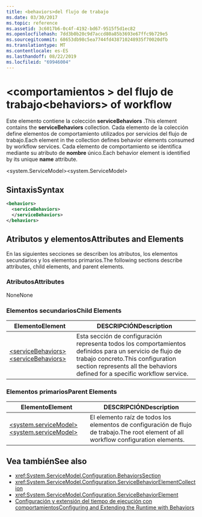 ```yaml
---
title: <behaviors>del flujo de trabajo
ms.date: 03/30/2017
ms.topic: reference
ms.assetid: 3c6017b6-0c4f-4192-bd67-9515f5d1ec82
ms.openlocfilehash: 7dd3b0b20c9d7accd80a85b3693e67ffc9b729e5
ms.sourcegitcommit: 68653db98c5ea7744fd438710248935f70020dfb
ms.translationtype: MT
ms.contentlocale: es-ES
ms.lasthandoff: 08/22/2019
ms.locfileid: "69946004"
---
```

# <a name="behaviors-of-workflow"></a><span data-ttu-id="ef7b4-102">\<comportamientos > del flujo de trabajo</span><span class="sxs-lookup"><span data-stu-id="ef7b4-102">\<behaviors> of workflow</span></span>
<span data-ttu-id="ef7b4-103">Este elemento contiene la colección **serviceBehaviors** .</span><span class="sxs-lookup"><span data-stu-id="ef7b4-103">This element contains the **serviceBehaviors** collection.</span></span>  <span data-ttu-id="ef7b4-104">Cada elemento de la colección define elementos de comportamiento utilizados por servicios del flujo de trabajo.</span><span class="sxs-lookup"><span data-stu-id="ef7b4-104">Each element in the collection defines behavior elements consumed by workflow services.</span></span> <span data-ttu-id="ef7b4-105">Cada elemento de comportamiento se identifica mediante su atributo de **nombre** único.</span><span class="sxs-lookup"><span data-stu-id="ef7b4-105">Each behavior element is identified by its unique **name** attribute.</span></span>  
  
 <span data-ttu-id="ef7b4-106">\<system.ServiceModel></span><span class="sxs-lookup"><span data-stu-id="ef7b4-106">\<system.ServiceModel></span></span>  
  
## <a name="syntax"></a><span data-ttu-id="ef7b4-107">Sintaxis</span><span class="sxs-lookup"><span data-stu-id="ef7b4-107">Syntax</span></span>  
  
```xml  
<behaviors>  
  <serviceBehaviors>  
  </serviceBehaviors>  
</behaviors>  
```  
  
## <a name="attributes-and-elements"></a><span data-ttu-id="ef7b4-108">Atributos y elementos</span><span class="sxs-lookup"><span data-stu-id="ef7b4-108">Attributes and Elements</span></span>  
 <span data-ttu-id="ef7b4-109">En las siguientes secciones se describen los atributos, los elementos secundarios y los elementos primarios.</span><span class="sxs-lookup"><span data-stu-id="ef7b4-109">The following sections describe attributes, child elements, and parent elements.</span></span>  
  
### <a name="attributes"></a><span data-ttu-id="ef7b4-110">Atributos</span><span class="sxs-lookup"><span data-stu-id="ef7b4-110">Attributes</span></span>  
 <span data-ttu-id="ef7b4-111">None</span><span class="sxs-lookup"><span data-stu-id="ef7b4-111">None</span></span>  
  
### <a name="child-elements"></a><span data-ttu-id="ef7b4-112">Elementos secundarios</span><span class="sxs-lookup"><span data-stu-id="ef7b4-112">Child Elements</span></span>  
  
|<span data-ttu-id="ef7b4-113">Elemento</span><span class="sxs-lookup"><span data-stu-id="ef7b4-113">Element</span></span>|<span data-ttu-id="ef7b4-114">DESCRIPCIÓN</span><span class="sxs-lookup"><span data-stu-id="ef7b4-114">Description</span></span>|  
|-------------|-----------------|  
|[<span data-ttu-id="ef7b4-115">\<serviceBehaviors></span><span class="sxs-lookup"><span data-stu-id="ef7b4-115">\<serviceBehaviors></span></span>](servicebehaviors-of-workflow.md)|<span data-ttu-id="ef7b4-116">Esta sección de configuración representa todos los comportamientos definidos para un servicio de flujo de trabajo concreto.</span><span class="sxs-lookup"><span data-stu-id="ef7b4-116">This configuration section represents all the behaviors defined for a specific workflow service.</span></span>|  
  
### <a name="parent-elements"></a><span data-ttu-id="ef7b4-117">Elementos primarios</span><span class="sxs-lookup"><span data-stu-id="ef7b4-117">Parent Elements</span></span>  
  
|<span data-ttu-id="ef7b4-118">Elemento</span><span class="sxs-lookup"><span data-stu-id="ef7b4-118">Element</span></span>|<span data-ttu-id="ef7b4-119">DESCRIPCIÓN</span><span class="sxs-lookup"><span data-stu-id="ef7b4-119">Description</span></span>|  
|-------------|-----------------|  
|[<span data-ttu-id="ef7b4-120">\<system.serviceModel></span><span class="sxs-lookup"><span data-stu-id="ef7b4-120">\<system.serviceModel></span></span>](../wcf/system-servicemodel.md)|<span data-ttu-id="ef7b4-121">El elemento raíz de todos los elementos de configuración de flujo de trabajo.</span><span class="sxs-lookup"><span data-stu-id="ef7b4-121">The root element of all workflow configuration elements.</span></span>|  
  
## <a name="see-also"></a><span data-ttu-id="ef7b4-122">Vea también</span><span class="sxs-lookup"><span data-stu-id="ef7b4-122">See also</span></span>

- <xref:System.ServiceModel.Configuration.BehaviorsSection>
- <xref:System.ServiceModel.Configuration.ServiceBehaviorElementCollection>
- <xref:System.ServiceModel.Configuration.ServiceBehaviorElement>
- [<span data-ttu-id="ef7b4-123">Configuración y extensión del tiempo de ejecución con comportamientos</span><span class="sxs-lookup"><span data-stu-id="ef7b4-123">Configuring and Extending the Runtime with Behaviors</span></span>](../../../wcf/extending/configuring-and-extending-the-runtime-with-behaviors.md)
